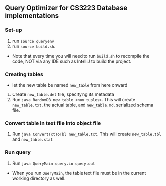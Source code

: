 ## Query Optimizer for CS3223 Database implementations

### Set-up

1. run `source queryenv`
2. run `source build.sh`.
* Note that every time you will need to run `build.sh` to recompile the code, NOT via any IDE such as IntelliJ to build the project.

### Creating tables

- let the new table be named `new_table` from here onward
1. Create `new_table.det` file, specifying its metadata
2. Run `java RandomDB new_table <num_tuples>`. This will create `new_table.txt`, the actual table, and `new_table.md`, serialized schema file.

### Convert table in text file into object file

1. Run `java ConvertTxtToTbl new_table.txt`. This will create `new_table.tbl` and `new_table.stat`

### Run query

1. Run `java QueryMain query.in query.out`
* When you run `QueryMain`, the table text file must be in the current working directory as well.








